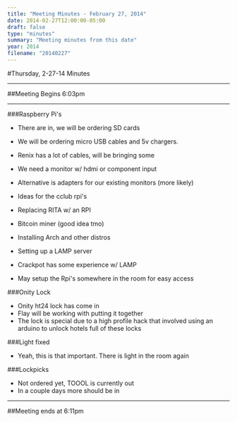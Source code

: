 ```yaml
---
title: "Meeting Minutes - February 27, 2014"
date: 2014-02-27T12:00:00-05:00
draft: false
type: "minutes"
summary: "Meeting minutes from this date"
year: 2014
filename: "20140227"
---
```


#Thursday, 2-27-14 Minutes

- - -

##Meeting Begins 6:03pm

- - -

###Raspberry Pi's
* There are in, we will be ordering SD cards
* We will be ordering micro USB cables and 5v chargers.  
 * Renix has a lot of cables, will be bringing some
* We need a monitor w/ hdmi or component input
 * Alternative is adapters for our existing monitors (more likely)

* Ideas for the cclub rpi's
 * Replacing RITA w/ an RPI
 * Bitcoin miner (good idea tmo)
 * Installing Arch and other distros
 * Setting up a LAMP server 
  * Crackpot has some experience w/ LAMP

* May setup the Rpi's somewhere in the room for easy access

###Onity Lock
* Onity ht24 lock has come in
* Flay will be working with putting it together
* The lock is special due to a high profile hack that involved using an arduino to unlock hotels full of these locks

###Light fixed
* Yeah, this is that important.  There is light in the room again

###Lockpicks
* Not ordered yet, TOOOL is currently out
* In a couple days more should be in

- - -

##Meeting ends at 6:11pm
